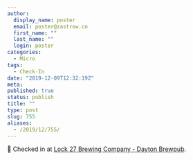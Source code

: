 ```yaml
---
author:
  display_name: poster
  email: poster@zastrow.co
  first_name: ""
  last_name: ""
  login: poster
categories:
  - Micro
tags:
  - Check-In
date: "2019-12-09T12:32:19Z"
meta:
published: true
status: publish
title: ""
type: post
slug: 755
aliases:
  - /2019/12/755/
---
```

<p><span>📍</span> Checked in at  <a href="http://4sq.com/2nWCpVI">Lock 27 Brewing Company - Dayton Brewpub</a>.</p>
